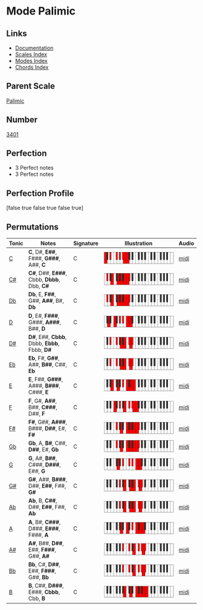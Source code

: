 # Mode Palimic

## Links

- [Documentation](index.md)
- [Scales Index](Scales.md)
- [Modes Index](Modes.md)
- [Chords Index](Chords.md)

## Parent Scale

[Palimic](ScalePalimic.md)

## Number

[3401](https://ianring.com/musictheory/scales/3401)

## Perfection

- 3 Perfect notes
- 3 Perfect notes

## Perfection Profile

[false true false true false true]

## Permutations

| Tonic | Notes | Signature | Illustration | Audio |
|-------|-------|-----------|--------------|-------|
| [C](ModeCNaturalPalimic.md) | **C**, D#, **E##**, F###, **G###**, A##, **C** | C | ![CNaturalPalimic](ModeCNaturalPalimic.png) | [midi](https://github.com/edipermadi/music/blob/main/docs/ModeCNaturalPalimic.mid?raw=true) |
| [C#](ModeCSharpPalimic.md) | **C#**, D##, **E###**, Cbbb, **Dbbb**, Dbb, **C#** | C | ![CSharpPalimic](ModeCSharpPalimic.png) | [midi](https://github.com/edipermadi/music/blob/main/docs/ModeCSharpPalimic.mid?raw=true) |
| [Db](ModeDFlatPalimic.md) | **Db**, E, **F##**, G##, **A##**, B#, **Db** | C | ![DFlatPalimic](ModeDFlatPalimic.png) | [midi](https://github.com/edipermadi/music/blob/main/docs/ModeDFlatPalimic.mid?raw=true) |
| [D](ModeDNaturalPalimic.md) | **D**, E#, **F###**, G###, **A###**, B##, **D** | C | ![DNaturalPalimic](ModeDNaturalPalimic.png) | [midi](https://github.com/edipermadi/music/blob/main/docs/ModeDNaturalPalimic.mid?raw=true) |
| [D#](ModeDSharpPalimic.md) | **D#**, E##, **Cbbb**, Dbbb, **Ebbb**, Fbbb, **D#** | C | ![DSharpPalimic](ModeDSharpPalimic.png) | [midi](https://github.com/edipermadi/music/blob/main/docs/ModeDSharpPalimic.mid?raw=true) |
| [Eb](ModeEFlatPalimic.md) | **Eb**, F#, **G##**, A##, **B##**, C##, **Eb** | C | ![EFlatPalimic](ModeEFlatPalimic.png) | [midi](https://github.com/edipermadi/music/blob/main/docs/ModeEFlatPalimic.mid?raw=true) |
| [E](ModeENaturalPalimic.md) | **E**, F##, **G###**, A###, **B###**, C###, **E** | C | ![ENaturalPalimic](ModeENaturalPalimic.png) | [midi](https://github.com/edipermadi/music/blob/main/docs/ModeENaturalPalimic.mid?raw=true) |
| [F](ModeFNaturalPalimic.md) | **F**, G#, **A##**, B##, **C###**, D##, **F** | C | ![FNaturalPalimic](ModeFNaturalPalimic.png) | [midi](https://github.com/edipermadi/music/blob/main/docs/ModeFNaturalPalimic.mid?raw=true) |
| [F#](ModeFSharpPalimic.md) | **F#**, G##, **A###**, B###, **D##**, E#, **F#** | C | ![FSharpPalimic](ModeFSharpPalimic.png) | [midi](https://github.com/edipermadi/music/blob/main/docs/ModeFSharpPalimic.mid?raw=true) |
| [Gb](ModeGFlatPalimic.md) | **Gb**, A, **B#**, C##, **D##**, E#, **Gb** | C | ![GFlatPalimic](ModeGFlatPalimic.png) | [midi](https://github.com/edipermadi/music/blob/main/docs/ModeGFlatPalimic.mid?raw=true) |
| [G](ModeGNaturalPalimic.md) | **G**, A#, **B##**, C###, **D###**, E##, **G** | C | ![GNaturalPalimic](ModeGNaturalPalimic.png) | [midi](https://github.com/edipermadi/music/blob/main/docs/ModeGNaturalPalimic.mid?raw=true) |
| [G#](ModeGSharpPalimic.md) | **G#**, A##, **B###**, D##, **E##**, F##, **G#** | C | ![GSharpPalimic](ModeGSharpPalimic.png) | [midi](https://github.com/edipermadi/music/blob/main/docs/ModeGSharpPalimic.mid?raw=true) |
| [Ab](ModeAFlatPalimic.md) | **Ab**, B, **C##**, D##, **E##**, F##, **Ab** | C | ![AFlatPalimic](ModeAFlatPalimic.png) | [midi](https://github.com/edipermadi/music/blob/main/docs/ModeAFlatPalimic.mid?raw=true) |
| [A](ModeANaturalPalimic.md) | **A**, B#, **C###**, D###, **E###**, F###, **A** | C | ![ANaturalPalimic](ModeANaturalPalimic.png) | [midi](https://github.com/edipermadi/music/blob/main/docs/ModeANaturalPalimic.mid?raw=true) |
| [A#](ModeASharpPalimic.md) | **A#**, B##, **D##**, E##, **F###**, G##, **A#** | C | ![ASharpPalimic](ModeASharpPalimic.png) | [midi](https://github.com/edipermadi/music/blob/main/docs/ModeASharpPalimic.mid?raw=true) |
| [Bb](ModeBFlatPalimic.md) | **Bb**, C#, **D##**, E##, **F###**, G##, **Bb** | C | ![BFlatPalimic](ModeBFlatPalimic.png) | [midi](https://github.com/edipermadi/music/blob/main/docs/ModeBFlatPalimic.mid?raw=true) |
| [B](ModeBNaturalPalimic.md) | **B**, C##, **D###**, E###, **Cbbb**, Cbb, **B** | C | ![BNaturalPalimic](ModeBNaturalPalimic.png) | [midi](https://github.com/edipermadi/music/blob/main/docs/ModeBNaturalPalimic.mid?raw=true) |
